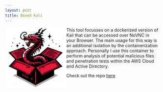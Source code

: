 ```yaml
---
layout: post
title: Boxed Kali 
---
```


<img height="200" align="left" src="https://github.com/BenjiTrapp/boxed-kali/raw/main/static/boxedkali.png" > This tool focusses on a dockerized version of Kali that can be accessed over NoVNC in your Browser. The main usage for this way is an additional isolation by the containerization approach. Personally I use this container to perform analysis of potential malicious files and penetration tests within the AWS Cloud and Active Directory.

Check out the repo [here](https://github.com/BenjiTrapp/boxed-kali)

